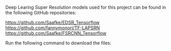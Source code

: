 Deep Learing Super Resolution models used for this project can be found in the following GitHub repositories:

https://github.com/Saafke/EDSR_Tensorflow
https://github.com/fannymonori/TF-LAPSRN
https://github.com/Saafke/FSRCNN_Tensorflow

Run the following command to download the files:
```

```